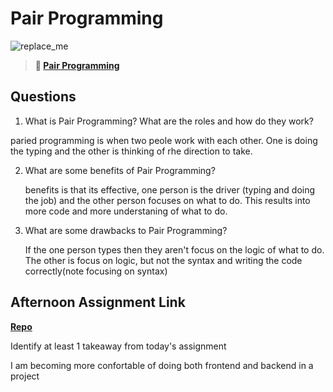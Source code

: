 # Pair Programming

![replace_me](https://codeworks.blob.core.windows.net/public/assets/img/illustrations/placeholder.svg)

> **📖 [Pair Programming](https://codeworksacademy.com/fs-student-guide/resources/wk7/01-Pair-Programming)**

## Questions

1. What is Pair Programming? What are the roles and how do they work?

paried programming is when two peole work with each other. One is doing the typing and the other is thinking of rhe direction to take.

2. What are some benefits of Pair Programming?
  

    benefits is that its effective, one person is the driver (typing and doing the job) and the other person focuses on what to do. This results into more code and more understaning of what to do.

3. What are some drawbacks to Pair Programming?

    If the one person types then they aren't focus on the logic of what to do. The other is focus on logic, but not the syntax and writing the code correctly(note focusing on syntax)

## Afternoon Assignment Link

**[Repo](https://github.com/katie-mccauley/<ASSIGNMENT_REPO>)**

Identify at least 1 takeaway from today's assignment

I am becoming more confortable of doing both frontend and backend in a project
